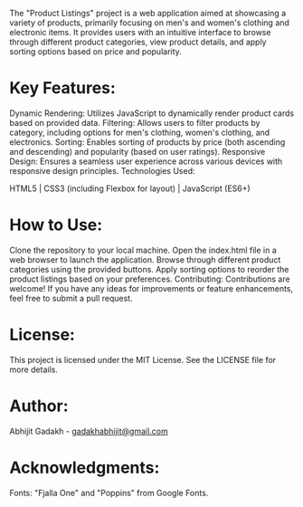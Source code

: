 The "Product Listings" project is a web application aimed at showcasing a variety of products, primarily focusing on men's and women's clothing and electronic items. It provides users with an intuitive interface to browse through different product categories, view product details, and apply sorting options based on price and popularity.

# Key Features:

Dynamic Rendering: Utilizes JavaScript to dynamically render product cards based on provided data.
Filtering: Allows users to filter products by category, including options for men's clothing, women's clothing, and electronics.
Sorting: Enables sorting of products by price (both ascending and descending) and popularity (based on user ratings).
Responsive Design: Ensures a seamless user experience across various devices with responsive design principles.
Technologies Used:

HTML5 | CSS3 (including Flexbox for layout) | JavaScript (ES6+)

# How to Use:

Clone the repository to your local machine.
Open the index.html file in a web browser to launch the application.
Browse through different product categories using the provided buttons.
Apply sorting options to reorder the product listings based on your preferences.
Contributing:
Contributions are welcome! If you have any ideas for improvements or feature enhancements, feel free to submit a pull request.

# License:
This project is licensed under the MIT License. See the LICENSE file for more details.

# Author:
Abhijit Gadakh - gadakhabhijit@gmail.com

# Acknowledgments:
Fonts: "Fjalla One" and "Poppins" from Google Fonts.
